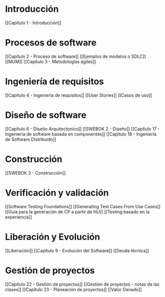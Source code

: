 # Introducción

[[Capítulo 1 - Introducción]]

# Procesos de software
[[Capítulo 2 - Proceso de software]]
	[[Ejemplos de modelos o SDLC]]
	[[MUM]]
[[Capítulo 3 - Metodologías ágiles]]

# Ingeniería de requisitos

[[Capítulo 4 - Ingeniería de requisitos]]
	[[User Stories]]
	[[Casos de uso]]

# Diseño de software

[[Capítulo 6 - Diseño Arquitectonico]]
[[SWEBOK 2 - Diseño]]
[[Capítulo 17 - Ingeniería de software basada en componentes]]
[[Capítulo 18 - Ingeniería de Software Distribuido]]

# Construcción

[[SWEBOK 3 - Construcción]]

# Verificación y validación

[[Software Testing Foundations]]
	[[Generating Test Cases From Use Cases]]
	[[Guía para la generación de CP a partir de HU]]
	[[Testing basado en la experiencia]]

# Liberación y Evolución

[[Liberación]]
[[Capítulo 9 - Evolución del Software]]
[[Deuda técnica]]

# Gestión de proyectos

[[Capítulo 22 - Gestión de proyectos]]
[[Gestión de proyectos - notas de las clases]]
[[Capítulo 23 - Planeación de proyectos]]
[[Valor Ganado]]


